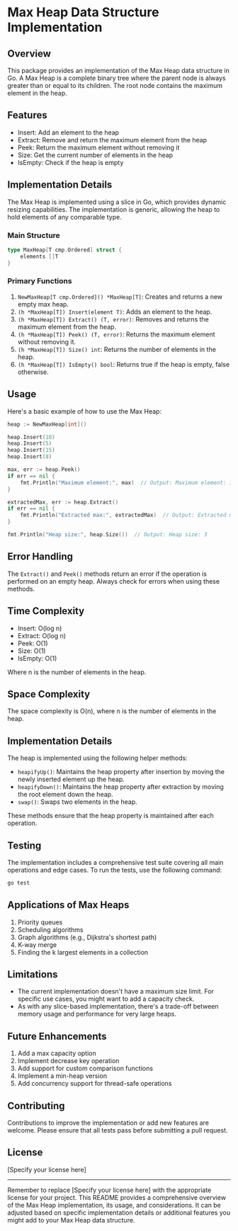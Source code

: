 # Max Heap Data Structure Implementation

## Overview

This package provides an implementation of the Max Heap data structure in Go. A Max Heap is a complete binary tree where the parent node is always greater than or equal to its children. The root node contains the maximum element in the heap.

## Features

- Insert: Add an element to the heap
- Extract: Remove and return the maximum element from the heap
- Peek: Return the maximum element without removing it
- Size: Get the current number of elements in the heap
- IsEmpty: Check if the heap is empty

## Implementation Details

The Max Heap is implemented using a slice in Go, which provides dynamic resizing capabilities. The implementation is generic, allowing the heap to hold elements of any comparable type.

### Main Structure

```go
type MaxHeap[T cmp.Ordered] struct {
    elements []T
}
```

### Primary Functions

1. `NewMaxHeap[T cmp.Ordered]() *MaxHeap[T]`: Creates and returns a new empty max heap.
2. `(h *MaxHeap[T]) Insert(element T)`: Adds an element to the heap.
3. `(h *MaxHeap[T]) Extract() (T, error)`: Removes and returns the maximum element from the heap.
4. `(h *MaxHeap[T]) Peek() (T, error)`: Returns the maximum element without removing it.
5. `(h *MaxHeap[T]) Size() int`: Returns the number of elements in the heap.
6. `(h *MaxHeap[T]) IsEmpty() bool`: Returns true if the heap is empty, false otherwise.

## Usage

Here's a basic example of how to use the Max Heap:

```go
heap := NewMaxHeap[int]()

heap.Insert(10)
heap.Insert(5)
heap.Insert(15)
heap.Insert(8)

max, err := heap.Peek()
if err == nil {
    fmt.Println("Maximum element:", max)  // Output: Maximum element: 15
}

extractedMax, err := heap.Extract()
if err == nil {
    fmt.Println("Extracted max:", extractedMax)  // Output: Extracted max: 15
}

fmt.Println("Heap size:", heap.Size())  // Output: Heap size: 3
```

## Error Handling

The `Extract()` and `Peek()` methods return an error if the operation is performed on an empty heap. Always check for errors when using these methods.

## Time Complexity

- Insert: O(log n)
- Extract: O(log n)
- Peek: O(1)
- Size: O(1)
- IsEmpty: O(1)

Where n is the number of elements in the heap.

## Space Complexity

The space complexity is O(n), where n is the number of elements in the heap.

## Implementation Details

The heap is implemented using the following helper methods:

- `heapifyUp()`: Maintains the heap property after insertion by moving the newly inserted element up the heap.
- `heapifyDown()`: Maintains the heap property after extraction by moving the root element down the heap.
- `swap()`: Swaps two elements in the heap.

These methods ensure that the heap property is maintained after each operation.

## Testing

The implementation includes a comprehensive test suite covering all main operations and edge cases. To run the tests, use the following command:

```bash
go test
```

## Applications of Max Heaps

1. Priority queues
2. Scheduling algorithms
3. Graph algorithms (e.g., Dijkstra's shortest path)
4. K-way merge
5. Finding the k largest elements in a collection

## Limitations

- The current implementation doesn't have a maximum size limit. For specific use cases, you might want to add a capacity check.
- As with any slice-based implementation, there's a trade-off between memory usage and performance for very large heaps.

## Future Enhancements

1. Add a max capacity option
2. Implement decrease key operation
3. Add support for custom comparison functions
4. Implement a min-heap version
5. Add concurrency support for thread-safe operations

## Contributing

Contributions to improve the implementation or add new features are welcome. Please ensure that all tests pass before submitting a pull request.

## License

[Specify your license here]

---

Remember to replace [Specify your license here] with the appropriate license for your project. This README provides a comprehensive overview of the Max Heap implementation, its usage, and considerations. It can be adjusted based on specific implementation details or additional features you might add to your Max Heap data structure.
